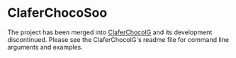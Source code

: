 ClaferChocoSoo
===========

The project has been merged into [ClaferChocoIG](https://github.com/gsdlab/ClaferChocoIG) and its development discontinued.  Please see the ClaferChocoIG's readme file for command line arguments and examples.
